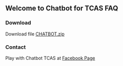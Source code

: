 ## Welcome to Chatbot for TCAS FAQ

### Download
Download file [CHATBOT.zip](https://?token=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@raw.github.com/IfrongS/Chatbot-TCAS-CE63/blob/Chatbot-TCAS-CE63/CHATBOT.zip)

### Contact

Play with Chatbot TCAS at [Facebook Page](https://www.facebook.com/ChatbotTCAS)
